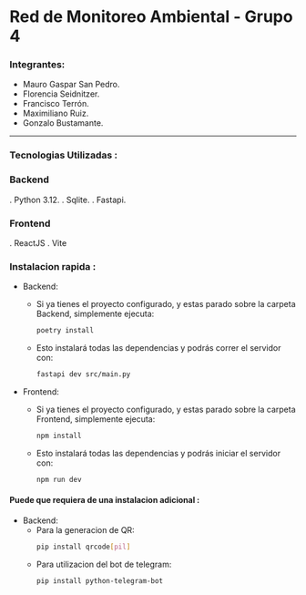 # Red de Monitoreo Ambiental - Grupo 4

### Integrantes:
* Mauro Gaspar San Pedro.
* Florencia Seidnitzer.
* Francisco Terrón.
* Maximiliano Ruiz.
* Gonzalo Bustamante.

-------------------------------------------------------------------------------------

### Tecnologias Utilizadas :

### Backend
 . Python 3.12.
 . Sqlite.
 . Fastapi.

### Frontend
  . ReactJS
  . Vite 

### Instalacion rapida :

* Backend:
  - Si ya tienes el proyecto configurado, y estas parado sobre la carpeta Backend, simplemente ejecuta:
    
    ```bash
    poetry install
    ```
  - Esto instalará todas las dependencias y podrás correr el servidor con:
    
    ```bash
    fastapi dev src/main.py
    ```
* Frontend: 
  - Si ya tienes el proyecto configurado, y estas parado sobre la carpeta Frontend, simplemente ejecuta:
    
    ```bash
    npm install
    ```
  - Esto instalará todas las dependencias y podrás iniciar el servidor con:
    
    ```bash
    npm run dev
    ```

#### Puede que requiera de una instalacion adicional :

* Backend:
  - Para la generacion de QR:
    ```bash
    pip install qrcode[pil]
    ```
  - Para utilizacion del bot de telegram:
    ```bash
    pip install python-telegram-bot
    ```